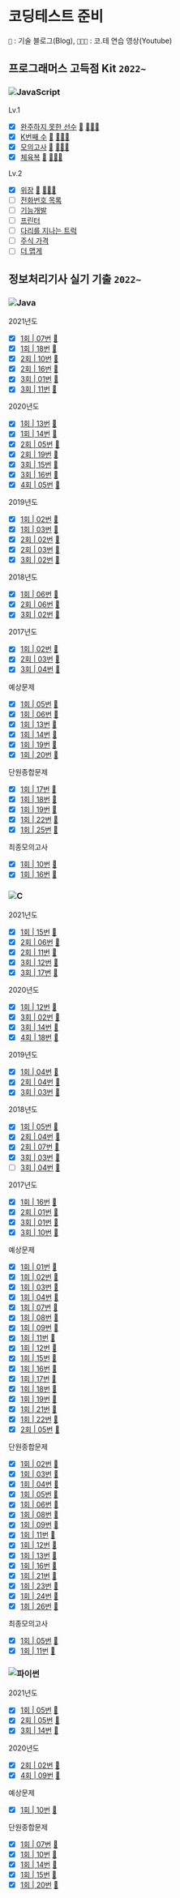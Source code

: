 # 코딩테스트 준비

`📝` : 기술 블로그(Blog), `🧑🏻‍💼` : 코.테 연습 영상(Youtube)

## 프로그래머스 고득점 Kit `2022~`

### ![JavaScript](https://img.shields.io/badge/javascript-%23323330.svg?style=for-the-badge&logo=javascript&logoColor=%23F7DF1E)

Lv.1

- [x] [완주하지 못한 선수](https://github.com/djdu4496/algorithm/blob/master/Programmers/%EC%99%84%EC%A3%BC%ED%95%98%EC%A7%80%EB%AA%BB%ED%95%9C%EC%84%A0%EC%88%98.js) [📝](https://github.com/djdu4496/algorithm/issues/1) [🧑🏻‍💼](https://www.youtube.com/watch?v=D8LAJXn5uqk)
- [x] [K번째 수](https://github.com/djdu4496/algorithm/blob/master/Programmers/K%EB%B2%88%EC%A7%B8%EC%88%98.js) [📝](https://github.com/djdu4496/algorithm/issues/2) [🧑🏻‍💼](https://www.youtube.com/watch?v=5mS3Kn-YERU)
- [x] [모의고사](https://github.com/djdu4496/algorithm/blob/master/Programmers/%EB%AA%A8%EC%9D%98%EA%B3%A0%EC%82%AC.js) [📝](https://github.com/djdu4496/algorithm/issues/3) [🧑🏻‍💼](https://www.youtube.com/watch?v=Hc1_pDAQ06I)
- [x] [체육복](https://github.com/djdu4496/algorithm/blob/master/Programmers/%EC%B2%B4%EC%9C%A1%EB%B3%B5.js) [📝](https://github.com/djdu4496/algorithm/issues/4) [🧑🏻‍💼](https://www.youtube.com/watch?v=jcbD7kUQpmM&feature=youtu.be)

Lv.2

- [x] [위장](https://github.com/djdu4496/algorithm/blob/master/Programmers/%EC%9C%84%EC%9E%A5.js) [📝](https://github.com/djdu4496/algorithm/issues/5) [🧑🏻‍💼](https://www.youtube.com/watch?v=M8NpZcOvBSU&feature=youtu.be)
- [ ] [전화번호 목록](#)
- [ ] [기능개발](#)
- [ ] [프린터](#)
- [ ] [다리를 지나는 트럭](#)
- [ ] [주식 가격](#)
- [ ] [더 맵게](#)

## 정보처리기사 실기 기출 `2022~`

### ![Java](https://img.shields.io/badge/java-%23ED8B00.svg?style=for-the-badge&logo=java&logoColor=white)

2021년도

- [x] [1회 | 07번](https://github.com/djdu4496/algorithm/blob/master/EngineerInformationProcessing/Java/algorithm-21-01-07.java) [📝](https://cooing-silicon-7ae.notion.site/01-JAVA-7-2303e65e7df04972a7976ad85dac5305)
- [x] [1회 | 18번](https://github.com/djdu4496/algorithm/blob/master/EngineerInformationProcessing/Java/algorithm-21-01-18.java) [📝](https://cooing-silicon-7ae.notion.site/01-JAVA-18-862ae73a8c1b43e0a36b8d331a515922)
- [x] [2회 | 10번](https://github.com/djdu4496/algorithm/blob/master/EngineerInformationProcessing/Java/algorithm-21-02-10.java) [📝](https://cooing-silicon-7ae.notion.site/02-JAVA-10-0663f7468de44eafb1dd3518efdcd93d)
- [x] [2회 | 16번](https://github.com/djdu4496/algorithm/blob/master/EngineerInformationProcessing/Java/algorithm-21-02-16.java) [📝](https://cooing-silicon-7ae.notion.site/02-JAVA-16-c246275b40f9424bae9cb125cb5049f9)
- [x] [3회 | 01번](https://github.com/djdu4496/algorithm/blob/master/EngineerInformationProcessing/Java/algorithm-21-03-01.java) [📝](https://cooing-silicon-7ae.notion.site/03-JAVA-1-ba57ff5f95674618b4579c56d2813bdf)
- [x] [3회 | 11번](https://github.com/djdu4496/algorithm/blob/master/EngineerInformationProcessing/Java/algorithm-21-03-11.java) [📝](https://cooing-silicon-7ae.notion.site/03-JAVA-11-03a4aae47f2d4778b2ce01a0c0e0d0fd)

2020년도

- [x] [1회 | 13번](https://github.com/djdu4496/algorithm/blob/master/EngineerInformationProcessing/Java/algorithm-20-01-13.java) [📝](https://cooing-silicon-7ae.notion.site/01-JAVA-13-491187c0914a40058f26deffa003f019)
- [x] [1회 | 14번](https://github.com/djdu4496/algorithm/blob/master/EngineerInformationProcessing/Java/algorithm-20-01-14.java) [📝](https://cooing-silicon-7ae.notion.site/01-JAVA-14-cdaafa800bae43d1bb59c59d3a697bcd)
- [x] [2회 | 05번](https://github.com/djdu4496/algorithm/blob/master/EngineerInformationProcessing/Java/algorithm-20-02-05.java) [📝](https://cooing-silicon-7ae.notion.site/02-JAVA-5-cc899bff4f294524beac4c661e23ff89)
- [x] [2회 | 19번](https://github.com/djdu4496/algorithm/blob/master/EngineerInformationProcessing/Java/algorithm-20-02-19.java) [📝](https://cooing-silicon-7ae.notion.site/02-JAVA-19-7b6289fac7aa4c6fb75c3e3143133c2a)
- [x] [3회 | 15번](https://github.com/djdu4496/algorithm/blob/master/EngineerInformationProcessing/Java/algorithm-20-03-15.java) [📝](https://cooing-silicon-7ae.notion.site/03-JAVA-15-b18bfb04907d466b820df9d7b871df42)
- [x] [3회 | 16번](https://github.com/djdu4496/algorithm/blob/master/EngineerInformationProcessing/Java/algorithm-20-03-16.java) [📝](https://cooing-silicon-7ae.notion.site/03-JAVA-16-230d6177b9364b3ea95d0a2170eb8bb7)
- [x] [4회 | 05번](https://github.com/djdu4496/algorithm/blob/master/EngineerInformationProcessing/Java/algorithm-20-04-05.java) [📝](https://cooing-silicon-7ae.notion.site/04-JAVA-5-f3a8fa8959c349049bb3f5a2fba558dd)

2019년도

- [x] [1회 | 02번](https://github.com/djdu4496/algorithm/blob/master/EngineerInformationProcessing/Java/algorithm-19-01-02.java) [📝](https://cooing-silicon-7ae.notion.site/01-JAVA-2-400e731238ad422f86b652f3b9f86425)
- [x] [1회 | 03번](https://github.com/djdu4496/algorithm/blob/master/EngineerInformationProcessing/Java/algorithm-19-01-03.java) [📝](https://cooing-silicon-7ae.notion.site/01-JAVA-3-10025e4c3e154381a9ad71adcafe2d75)
- [x] [2회 | 02번](https://github.com/djdu4496/algorithm/blob/master/EngineerInformationProcessing/Java/algorithm-19-02-02.java) [📝](https://cooing-silicon-7ae.notion.site/02-JAVA-2-52fb0a57cc9644d899d77260c73ffb18)
- [x] [2회 | 03번](https://github.com/djdu4496/algorithm/blob/master/EngineerInformationProcessing/Java/algorithm-19-02-03.java) [📝](https://cooing-silicon-7ae.notion.site/02-JAVA-3-0441761b821b4135a99dbc66259b9444)
- [x] [3회 | 02번](https://github.com/djdu4496/algorithm/blob/master/EngineerInformationProcessing/Java/algorithm-19-03-02.java) [📝](https://cooing-silicon-7ae.notion.site/03-JAVA-2-792ba0997ff9448284045fd017f0d930)

2018년도

- [x] [1회 | 06번](https://github.com/djdu4496/algorithm/blob/master/EngineerInformationProcessing/Java/algorithm-18-01-06.java) [📝](https://cooing-silicon-7ae.notion.site/01-JAVA-6-80d88d425d594e4b8655546b0b9236f3)
- [x] [2회 | 06번](https://github.com/djdu4496/algorithm/blob/master/EngineerInformationProcessing/Java/algorithm-18-02-06.java) [📝](https://cooing-silicon-7ae.notion.site/02-JAVA-6-67f628457fa14f8ca909301fc25ed483)
- [x] [3회 | 02번](https://github.com/djdu4496/algorithm/blob/master/EngineerInformationProcessing/Java/algorithm-18-03-02.java) [📝](https://cooing-silicon-7ae.notion.site/03-JAVA-2-783636ca47d74033b459a1d2f00408e2)

2017년도

- [x] [1회 | 02번](https://github.com/djdu4496/algorithm/blob/master/EngineerInformationProcessing/Java/algorithm-17-01-02.java) [📝](https://cooing-silicon-7ae.notion.site/01-JAVA-2-f8e24ed7806241e280d93a5ee97e5737)
- [x] [2회 | 03번](https://github.com/djdu4496/algorithm/blob/master/EngineerInformationProcessing/Java/algorithm-17-02-03.java) [📝](https://cooing-silicon-7ae.notion.site/02-JAVA-3-1fbc3ba6473a42a58c6bf539cc219ec8)
- [x] [3회 | 04번](https://github.com/djdu4496/algorithm/blob/master/EngineerInformationProcessing/Java/algorithm-17-03-04.java) [📝](https://cooing-silicon-7ae.notion.site/03-JAVA-4-0bb258723710484eae39c2be5971d955)

예상문제

- [x] [1회 | 05번](https://github.com/djdu4496/algorithm/blob/master/EngineerInformationProcessing/Java/algorithm-ncs-05.java) [📝](https://cooing-silicon-7ae.notion.site/01-JAVA-7-2303e65e7df04972a7976ad85dac5305)
- [x] [1회 | 06번](https://github.com/djdu4496/algorithm/blob/master/EngineerInformationProcessing/Java/algorithm-ncs-06.java) [📝](https://cooing-silicon-7ae.notion.site/NCS-JAVA-06-351138458bd64ec8a9f0919f7d8f02ec)
- [x] [1회 | 13번](https://github.com/djdu4496/algorithm/blob/master/EngineerInformationProcessing/Java/algorithm-ncs-13.java) [📝](https://cooing-silicon-7ae.notion.site/NCS-JAVA-13-39022dc6da284cd294ee7c7ff864ea4e)
- [x] [1회 | 14번](https://github.com/djdu4496/algorithm/blob/master/EngineerInformationProcessing/Java/algorithm-ncs-14.java) [📝](https://cooing-silicon-7ae.notion.site/NCS-JAVA-14-0a41f80cf8724b2da4285930508aa52e)
- [x] [1회 | 19번](https://github.com/djdu4496/algorithm/blob/master/EngineerInformationProcessing/Java/algorithm-ncs-19.java) [📝](https://cooing-silicon-7ae.notion.site/NCS-JAVA-19-16b1547a55e84dbda44dd2db90784f34)
- [x] [1회 | 20번](https://github.com/djdu4496/algorithm/blob/master/EngineerInformationProcessing/Java/algorithm-ncs-20.java) [📝](https://cooing-silicon-7ae.notion.site/NCS-JAVA-20-79df29ebe4bc4735ac1c55e3daacb657)

단원종합문제

- [x] [1회 | 17번](https://github.com/djdu4496/algorithm/blob/master/EngineerInformationProcessing/Java/algorithm-total-17.java) [📝](https://cooing-silicon-7ae.notion.site/NCS-JAVA-17-b588aaa930a547a08ef537128b213143)
- [x] [1회 | 18번](https://github.com/djdu4496/algorithm/blob/master/EngineerInformationProcessing/Java/algorithm-total-18.java) [📝](https://cooing-silicon-7ae.notion.site/NCS-JAVA-18-87e1d5cd21b14989aa62dd806e9f6581)
- [x] [1회 | 19번](https://github.com/djdu4496/algorithm/blob/master/EngineerInformationProcessing/Java/algorithm-total-19.java) [📝](https://cooing-silicon-7ae.notion.site/NCS-JAVA-19-4d335bd21fa14f6db63d643ce0a7f203)
- [x] [1회 | 22번](https://github.com/djdu4496/algorithm/blob/master/EngineerInformationProcessing/Java/algorithm-total-22.java) [📝](https://cooing-silicon-7ae.notion.site/NCS-JAVA-22-4358106488214336b1df12a076bbae0e)
- [x] [1회 | 25번](https://github.com/djdu4496/algorithm/blob/master/EngineerInformationProcessing/Java/algorithm-total-25.java) [📝](https://cooing-silicon-7ae.notion.site/NCS-JAVA-25-ff411241ce124c96afb8c91ca2d7f186)

최종모의고사

- [x] [1회 | 10번](https://github.com/djdu4496/algorithm/blob/master/EngineerInformationProcessing/Java/algorithm-last-01-10.java) [📝](https://cooing-silicon-7ae.notion.site/NCS-1-JAVA-10-c0ae6e59f3884ba9a43f58094a78c95d)
- [x] [1회 | 16번](https://github.com/djdu4496/algorithm/blob/master/EngineerInformationProcessing/Java/algorithm-last-01-16.java) [📝](https://cooing-silicon-7ae.notion.site/NCS-1-JAVA-16-65a74516ea064632922ee0cde99f048e)

### ![C](https://img.shields.io/badge/c-%2300599C.svg?style=for-the-badge&logo=c&logoColor=white)

2021년도

- [x] [1회 | 15번](https://github.com/djdu4496/algorithm/blob/master/EngineerInformationProcessing/C/algorithm-21-01-15.c) [📝](https://cooing-silicon-7ae.notion.site/01-C-15-16b453c7904e47a889f69f80cd765d61)
- [x] [2회 | 06번](https://github.com/djdu4496/algorithm/blob/master/EngineerInformationProcessing/C/algorithm-21-02-06.c) [📝](https://cooing-silicon-7ae.notion.site/02-C-6-23ceeb026a26492aad3d8b7d35e01d4a)
- [x] [2회 | 11번](https://github.com/djdu4496/algorithm/blob/master/EngineerInformationProcessing/C/algorithm-21-02-11.c) [📝](https://cooing-silicon-7ae.notion.site/02-C-11-e95807c76f4342b783cc20c143522fd1)
- [x] [3회 | 12번](https://github.com/djdu4496/algorithm/blob/master/EngineerInformationProcessing/C/algorithm-21-03-12.c) [📝](https://cooing-silicon-7ae.notion.site/03-C-12-f807c2e3149a4628966d57d1d4771163)
- [x] [3회 | 17번](https://github.com/djdu4496/algorithm/blob/master/EngineerInformationProcessing/C/algorithm-21-03-17.c) [📝](https://cooing-silicon-7ae.notion.site/03-C-17-684b1256c80541d18aa641067cb68de7)

2020년도

- [x] [1회 | 12번](https://github.com/djdu4496/algorithm/blob/master/EngineerInformationProcessing/C/algorithm-20-01-12.c) [📝](https://cooing-silicon-7ae.notion.site/01-C-12-2ead9c3a68d74939ac9dd8a3f3eaf801)
- [x] [3회 | 02번](https://github.com/djdu4496/algorithm/blob/master/EngineerInformationProcessing/C/algorithm-20-03-02.c) [📝](https://cooing-silicon-7ae.notion.site/03-C-2-1-af192c3176364b5d96afe3c20583b6b6)
- [x] [3회 | 14번](https://github.com/djdu4496/algorithm/blob/master/EngineerInformationProcessing/C/algorithm-20-03-14.c) [📝](https://cooing-silicon-7ae.notion.site/03-C-14-0a86e3f2cfcc486e98b8ec97a7997422)
- [x] [4회 | 18번](https://github.com/djdu4496/algorithm/blob/master/EngineerInformationProcessing/C/algorithm-20-04-18.c) [📝](https://cooing-silicon-7ae.notion.site/04-C-18-20e1442d0d824806b29f23e311e898ff)

2019년도

- [x] [1회 | 04번](https://github.com/djdu4496/algorithm/blob/master/EngineerInformationProcessing/C/algorithm-19-01-04.c) [📝](https://cooing-silicon-7ae.notion.site/01-C-4-e5fc15602fac4859a7bad2f6952aadd0)
- [x] [2회 | 04번](https://github.com/djdu4496/algorithm/blob/master/EngineerInformationProcessing/C/algorithm-19-02-04.c) [📝](https://cooing-silicon-7ae.notion.site/02-C-4-e7255617f6eb44eb9d84dd600f865065)
- [x] [3회 | 03번](https://github.com/djdu4496/algorithm/blob/master/EngineerInformationProcessing/C/algorithm-19-03-03.c) [📝](https://cooing-silicon-7ae.notion.site/03-C-3-3dd6c2d46ab2456890502927269940f3)

2018년도

- [x] [1회 | 05번](https://github.com/djdu4496/algorithm/blob/master/EngineerInformationProcessing/C/algorithm-18-01-05.c) [📝](https://cooing-silicon-7ae.notion.site/01-C-5-03168e12de1c40b5945f254bdfe61355)
- [x] [2회 | 04번](https://github.com/djdu4496/algorithm/blob/master/EngineerInformationProcessing/C/algorithm-18-02-04.c) [📝](https://cooing-silicon-7ae.notion.site/02-C-4-64e2eb31adba49db8a93aef10142af2a)
- [x] [2회 | 07번](https://github.com/djdu4496/algorithm/blob/master/EngineerInformationProcessing/C/algorithm-18-02-07.c) [📝](https://cooing-silicon-7ae.notion.site/02-C-7-7b11af54149147b9bb235025477aae4a)
- [x] [3회 | 03번](https://github.com/djdu4496/algorithm/blob/master/EngineerInformationProcessing/C/algorithm-18-03-03.c) [📝](https://cooing-silicon-7ae.notion.site/03-C-3-95eff3192f1147368fd8256fd1729490)
- [ ] [3회 | 04번](https://github.com/djdu4496/algorithm/blob/master/EngineerInformationProcessing/C/algorithm-18-03-04.c) [📝](https://cooing-silicon-7ae.notion.site/03-C-4-d0b14927a525491196c0cfea39ed2c67)

2017년도

- [x] [1회 | 16번](https://github.com/djdu4496/algorithm/blob/master/EngineerInformationProcessing/C/algorithm-17-01-16.c) [📝](https://cooing-silicon-7ae.notion.site/01-C-16-3e251f4e84764fa69c1dda86b86c9402)
- [x] [2회 | 01번](https://github.com/djdu4496/algorithm/blob/master/EngineerInformationProcessing/C/algorithm-17-02-01.c) [📝](https://cooing-silicon-7ae.notion.site/02-C-1-99570be117224004a0f1825ae972c9d7)
- [x] [3회 | 01번](https://github.com/djdu4496/algorithm/blob/master/EngineerInformationProcessing/C/algorithm-17-03-01.c) [📝](https://cooing-silicon-7ae.notion.site/03-C-1-0d5a4bda82b449399aaadd57d978d637)
- [x] [3회 | 10번](https://github.com/djdu4496/algorithm/blob/master/EngineerInformationProcessing/C/algorithm-17-03-10.c) [📝](https://cooing-silicon-7ae.notion.site/03-C-10-7a267e72970a4a1e8bf461b6ff3c2ed2)

예상문제

- [x] [1회 | 01번](https://github.com/djdu4496/algorithm/blob/master/EngineerInformationProcessing/C/algorithm-ncs-01.c) [📝](https://cooing-silicon-7ae.notion.site/NCS-C-01-398c047ce3eb462e86736c11c8a28529)
- [x] [1회 | 02번](https://github.com/djdu4496/algorithm/blob/master/EngineerInformationProcessing/C/algorithm-ncs-02.c) [📝](https://cooing-silicon-7ae.notion.site/NCS-C-02-81d1d2ff62f74045913c0951647b757b)
- [x] [1회 | 03번](https://github.com/djdu4496/algorithm/blob/master/EngineerInformationProcessing/C/algorithm-ncs-03.c) [📝](https://cooing-silicon-7ae.notion.site/NCS-C-03-70f306d467d04ce297829a0b37bfe25d)
- [x] [1회 | 04번](https://github.com/djdu4496/algorithm/blob/master/EngineerInformationProcessing/C/algorithm-ncs-04.c) [📝](https://cooing-silicon-7ae.notion.site/NCS-C-04-8928914715fa4b08a8e9d7d6b678450b)
- [x] [1회 | 07번](https://github.com/djdu4496/algorithm/blob/master/EngineerInformationProcessing/C/algorithm-ncs-07.c) [📝](https://cooing-silicon-7ae.notion.site/NCS-C-07-924ed076863b4158b2a09f3862339362)
- [x] [1회 | 08번](https://github.com/djdu4496/algorithm/blob/master/EngineerInformationProcessing/C/algorithm-ncs-08.c) [📝](https://cooing-silicon-7ae.notion.site/NCS-C-08-8a7cf36b865442ca90f1b4690a60997d)
- [x] [1회 | 09번](https://github.com/djdu4496/algorithm/blob/master/EngineerInformationProcessing/C/algorithm-ncs-09.c) [📝](https://cooing-silicon-7ae.notion.site/NCS-C-09-ba5d34651b2643199dfe7bad7e99f135)
- [x] [1회 | 11번](https://github.com/djdu4496/algorithm/blob/master/EngineerInformationProcessing/C/algorithm-ncs-11.c) [📝](https://cooing-silicon-7ae.notion.site/NCS-C-011-e9036c5dd9074765b8ead632434ad679)
- [x] [1회 | 12번](https://github.com/djdu4496/algorithm/blob/master/EngineerInformationProcessing/C/algorithm-ncs-12.c) [📝](https://cooing-silicon-7ae.notion.site/NCS-C-12-511f9f01372041e2a647e7a86e9f4b15)
- [x] [1회 | 15번](https://github.com/djdu4496/algorithm/blob/master/EngineerInformationProcessing/c/algorithm-ncs-15.c) [📝](https://cooing-silicon-7ae.notion.site/NCS-C-15-7b4e07881d1b4297991c02265b97f953)
- [x] [1회 | 16번](https://github.com/djdu4496/algorithm/blob/master/EngineerInformationProcessing/c/algorithm-ncs-16.c) [📝](https://cooing-silicon-7ae.notion.site/NCS-C-16-dc4af4a9421a4b7d9fc2f60d31bdc578)
- [x] [1회 | 17번](https://github.com/djdu4496/algorithm/blob/master/EngineerInformationProcessing/c/algorithm-ncs-17.c) [📝](https://cooing-silicon-7ae.notion.site/NCS-C-17-51c079a8a37745e3a326ccbbc42c4b73)
- [x] [1회 | 18번](https://github.com/djdu4496/algorithm/blob/master/EngineerInformationProcessing/c/algorithm-ncs-18.c) [📝](https://cooing-silicon-7ae.notion.site/NCS-C-18-3e3d370bf3cc4e4ba0a6af77174b9755)
- [x] [1회 | 19번](https://github.com/djdu4496/algorithm/blob/master/EngineerInformationProcessing/c/algorithm-ncs-19.c) [📝](https://cooing-silicon-7ae.notion.site/NCS-C-19-79df29ebe4bc4735ac1c55e3daacb657)
- [x] [1회 | 21번](https://github.com/djdu4496/algorithm/blob/master/EngineerInformationProcessing/c/algorithm-ncs-21.c) [📝](https://cooing-silicon-7ae.notion.site/NCS-C-21-744b95c2a54c4914bf7eb1ff21cca16c)
- [x] [1회 | 22번](https://github.com/djdu4496/algorithm/blob/master/EngineerInformationProcessing/c/algorithm-ncs-22.c) [📝](https://cooing-silicon-7ae.notion.site/NCS-C-22-996cc7a719b641a6a1df3d8db7351701)
- [x] [2회 | 05번](https://github.com/djdu4496/algorithm/blob/master/EngineerInformationProcessing/c/algorithm-ncs-05.c) [📝](https://cooing-silicon-7ae.notion.site/NCS-C-05-2-8bf4b990f1644622b401222aa9abcc11)

단원종합문제

- [x] [1회 | 02번](https://github.com/djdu4496/algorithm/blob/master/EngineerInformationProcessing/c/algorithm-total-02.c) [📝](https://cooing-silicon-7ae.notion.site/NCS-C-02-d185876b57a84ca0892ec8e220e73114)
- [x] [1회 | 03번](https://github.com/djdu4496/algorithm/blob/master/EngineerInformationProcessing/c/algorithm-total-03.c) [📝](https://cooing-silicon-7ae.notion.site/NCS-C-03-e3c857c0317342cf9b7d6fc4b40772bb)
- [x] [1회 | 04번](https://github.com/djdu4496/algorithm/blob/master/EngineerInformationProcessing/c/algorithm-total-04.c) [📝](https://cooing-silicon-7ae.notion.site/NCS-C-04-585a7fe4963642478798e012041de1b4)
- [x] [1회 | 05번](https://github.com/djdu4496/algorithm/blob/master/EngineerInformationProcessing/c/algorithm-total-05.c) [📝](https://cooing-silicon-7ae.notion.site/NCS-C-05-1-7409c8d90b084b77a3b68bd1c6b97c95)
- [x] [1회 | 06번](https://github.com/djdu4496/algorithm/blob/master/EngineerInformationProcessing/c/algorithm-total-06.c) [📝](https://cooing-silicon-7ae.notion.site/NCS-C-06-3a012d52f05940b7b1430c7910b06cf0)
- [x] [1회 | 08번](https://github.com/djdu4496/algorithm/blob/master/EngineerInformationProcessing/c/algorithm-total-08.c) [📝](https://cooing-silicon-7ae.notion.site/NCS-C-08-754530dee7084f22b547a075e5a89d3f)
- [x] [1회 | 09번](https://github.com/djdu4496/algorithm/blob/master/EngineerInformationProcessing/c/algorithm-total-09.c) [📝](https://cooing-silicon-7ae.notion.site/NCS-C-09-2d36c245be1b4eae84ef48e8dbdc09a3)
- [x] [1회 | 11번](https://github.com/djdu4496/algorithm/blob/master/EngineerInformationProcessing/c/algorithm-total-11.c) [📝](https://cooing-silicon-7ae.notion.site/NCS-C-11-b08fc0af46da496d92e2c05090c662a5)
- [x] [1회 | 12번](https://github.com/djdu4496/algorithm/blob/master/EngineerInformationProcessing/c/algorithm-total-12.c) [📝](https://cooing-silicon-7ae.notion.site/NCS-C-12-4a5676a437e343fdace2e2dd6017b4ea)
- [x] [1회 | 13번](https://github.com/djdu4496/algorithm/blob/master/EngineerInformationProcessing/c/algorithm-total-13.c) [📝](https://cooing-silicon-7ae.notion.site/NCS-C-13-c75e4b8b6dc043dcb6637932819be212)
- [x] [1회 | 16번](https://github.com/djdu4496/algorithm/blob/master/EngineerInformationProcessing/c/algorithm-total-16.c) [📝](https://cooing-silicon-7ae.notion.site/NCS-C-16-5f59a6a1837c45d9af36176e3fd1807e)
- [x] [1회 | 21번](https://github.com/djdu4496/algorithm/blob/master/EngineerInformationProcessing/c/algorithm-total-21.c) [📝](https://cooing-silicon-7ae.notion.site/NCS-C-16-5f59a6a1837c45d9af36176e3fd1807e)
- [x] [1회 | 23번](https://github.com/djdu4496/algorithm/blob/master/EngineerInformationProcessing/c/algorithm-total-23.c) [📝](https://cooing-silicon-7ae.notion.site/NCS-C-23-b1c3c1b663c8439b8f0b6c6a012c84b9)
- [x] [1회 | 24번](https://github.com/djdu4496/algorithm/blob/master/EngineerInformationProcessing/c/algorithm-total-24.c) [📝](https://cooing-silicon-7ae.notion.site/NCS-C-24-1325f6d98d144613a80549b19d0d9a89)
- [x] [1회 | 26번](https://github.com/djdu4496/algorithm/blob/master/EngineerInformationProcessing/c/algorithm-total-26.c) [📝](https://cooing-silicon-7ae.notion.site/NCS-C-26-3357f2ded505496ba150efaf73765463)

최종모의고사

- [x] [1회 | 05번](https://github.com/djdu4496/algorithm/blob/master/EngineerInformationProcessing/c/algorithm-last-01-05.c) [📝](https://cooing-silicon-7ae.notion.site/NCS-C-05-51555bf244344c2882c6558b5b88dcf3)
- [x] [1회 | 11번](https://github.com/djdu4496/algorithm/blob/master/EngineerInformationProcessing/c/algorithm-last-01-11.c) [📝](https://cooing-silicon-7ae.notion.site/NCS-1-C-11-dd9df3d12b6643b4b8734da0b47743f5)

### ![파이썬](https://img.shields.io/badge/Python-3766AB?style=for-the-badge&logo=Python&logoColor=white)

2021년도

- [x] [1회 | 05번](https://github.com/djdu4496/algorithm/blob/master/EngineerInformationProcessing/Python/algorithm-21-01-05.py) [📝](https://cooing-silicon-7ae.notion.site/01-5-1-42b6542b276a4fb6a5353a52774170c5)
- [x] [2회 | 05번](https://github.com/djdu4496/algorithm/blob/master/EngineerInformationProcessing/Python/algorithm-21-02-05.py) [📝](https://cooing-silicon-7ae.notion.site/02-3-a7a6ffd901c84d3ab4766a43592757cb)
- [x] [3회 | 14번](https://github.com/djdu4496/algorithm/blob/master/EngineerInformationProcessing/Python/algorithm-21-03-14.py) [📝](https://cooing-silicon-7ae.notion.site/03-14-90d695ac5a13431babf504fddc9a46c4)

2020년도

- [x] [2회 | 02번](https://github.com/djdu4496/algorithm/blob/master/EngineerInformationProcessing/Python/algorithm-20-02-02.py) [📝](https://cooing-silicon-7ae.notion.site/02-2-cc3c7aaaba3846f89dc80e2770168309)
- [x] [4회 | 09번](https://github.com/djdu4496/algorithm/blob/master/EngineerInformationProcessing/Python/algorithm-20-04-09.py) [📝](https://cooing-silicon-7ae.notion.site/04-9-64253c9153504b99bc6131e3aabeaeac)

예상문제

- [x] [1회 | 10번](https://github.com/djdu4496/algorithm/blob/master/EngineerInformationProcessing/Python/algorithm-ncs-10.py) [📝](https://cooing-silicon-7ae.notion.site/NCS-Python-10-dafaf45fdccd4d04826ab7cd6270a6e0)

단원종합문제

- [x] [1회 | 07번](https://github.com/djdu4496/algorithm/blob/master/EngineerInformationProcessing/Python/algorithm-total-07.py) [📝](https://cooing-silicon-7ae.notion.site/NCS-Python-07-1125e390cf10437a8be9703ae29d0a13)
- [x] [1회 | 10번](https://github.com/djdu4496/algorithm/blob/master/EngineerInformationProcessing/Python/algorithm-total-10.py) [📝](https://cooing-silicon-7ae.notion.site/NCS-Python-10-e8fb010ea48247eea51784baf7b67f1e)
- [x] [1회 | 14번](https://github.com/djdu4496/algorithm/blob/master/EngineerInformationProcessing/Python/algorithm-total-14.py) [📝](https://cooing-silicon-7ae.notion.site/NCS-Python-14-921a2aa7e28f4bf9b85ba841202c9051)
- [x] [1회 | 15번](https://github.com/djdu4496/algorithm/blob/master/EngineerInformationProcessing/Python/algorithm-total-15.py) [📝](https://cooing-silicon-7ae.notion.site/NCS-Python-15-158441e2fe584365bf10a50706dc640c)
- [x] [1회 | 20번](https://github.com/djdu4496/algorithm/blob/master/EngineerInformationProcessing/Python/algorithm-total-20.py) [📝](https://cooing-silicon-7ae.notion.site/NCS-Python-20-b329570698ca4c98921b7d2c811c4436)
